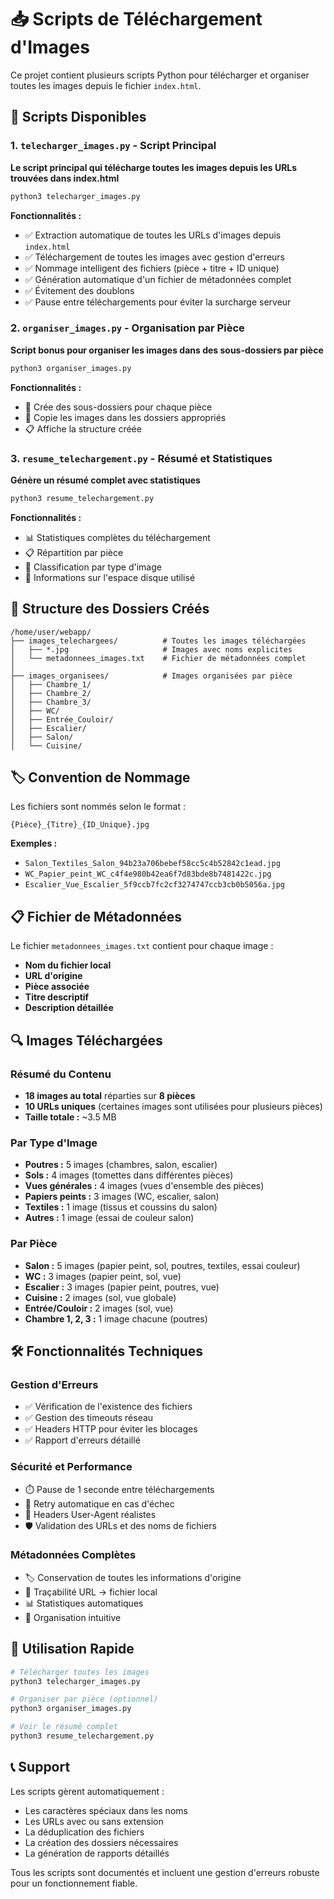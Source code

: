 # 📥 Scripts de Téléchargement d'Images

Ce projet contient plusieurs scripts Python pour télécharger et organiser toutes les images depuis le fichier `index.html`.

## 🚀 Scripts Disponibles

### 1. `telecharger_images.py` - Script Principal
**Le script principal qui télécharge toutes les images depuis les URLs trouvées dans index.html**

```bash
python3 telecharger_images.py
```

**Fonctionnalités :**
- ✅ Extraction automatique de toutes les URLs d'images depuis `index.html`
- ✅ Téléchargement de toutes les images avec gestion d'erreurs
- ✅ Nommage intelligent des fichiers (pièce + titre + ID unique)
- ✅ Génération automatique d'un fichier de métadonnées complet
- ✅ Évitement des doublons
- ✅ Pause entre téléchargements pour éviter la surcharge serveur

### 2. `organiser_images.py` - Organisation par Pièce
**Script bonus pour organiser les images dans des sous-dossiers par pièce**

```bash
python3 organiser_images.py
```

**Fonctionnalités :**
- 📁 Crée des sous-dossiers pour chaque pièce
- 📁 Copie les images dans les dossiers appropriés
- 📋 Affiche la structure créée

### 3. `resume_telechargement.py` - Résumé et Statistiques
**Génère un résumé complet avec statistiques**

```bash
python3 resume_telechargement.py
```

**Fonctionnalités :**
- 📊 Statistiques complètes du téléchargement
- 📋 Répartition par pièce
- 🎯 Classification par type d'image
- 💾 Informations sur l'espace disque utilisé

## 📁 Structure des Dossiers Créés

```
/home/user/webapp/
├── images_telechargees/          # Toutes les images téléchargées
│   ├── *.jpg                     # Images avec noms explicites
│   └── metadonnees_images.txt    # Fichier de métadonnées complet
│
├── images_organisees/            # Images organisées par pièce
│   ├── Chambre_1/
│   ├── Chambre_2/
│   ├── Chambre_3/
│   ├── WC/
│   ├── Entrée_Couloir/
│   ├── Escalier/
│   ├── Salon/
│   └── Cuisine/
```

## 🏷️ Convention de Nommage

Les fichiers sont nommés selon le format :
```
{Pièce}_{Titre}_{ID_Unique}.jpg
```

**Exemples :**
- `Salon_Textiles_Salon_94b23a706bebef58cc5c4b52842c1ead.jpg`
- `WC_Papier_peint_WC_c4f4e980b42ea6f7d83bde8b7481422c.jpg`
- `Escalier_Vue_Escalier_5f9ccb7fc2cf3274747ccb3cb0b5056a.jpg`

## 📋 Fichier de Métadonnées

Le fichier `metadonnees_images.txt` contient pour chaque image :
- **Nom du fichier local**
- **URL d'origine**
- **Pièce associée**
- **Titre descriptif**
- **Description détaillée**

## 🔍 Images Téléchargées

### Résumé du Contenu
- **18 images au total** réparties sur **8 pièces**
- **10 URLs uniques** (certaines images sont utilisées pour plusieurs pièces)
- **Taille totale :** ~3.5 MB

### Par Type d'Image
- **Poutres :** 5 images (chambres, salon, escalier)
- **Sols :** 4 images (tomettes dans différentes pièces)
- **Vues générales :** 4 images (vues d'ensemble des pièces)
- **Papiers peints :** 3 images (WC, escalier, salon)
- **Textiles :** 1 image (tissus et coussins du salon)
- **Autres :** 1 image (essai de couleur salon)

### Par Pièce
- **Salon :** 5 images (papier peint, sol, poutres, textiles, essai couleur)
- **WC :** 3 images (papier peint, sol, vue)
- **Escalier :** 3 images (papier peint, poutres, vue)
- **Cuisine :** 2 images (sol, vue globale)
- **Entrée/Couloir :** 2 images (sol, vue)
- **Chambre 1, 2, 3 :** 1 image chacune (poutres)

## 🛠️ Fonctionnalités Techniques

### Gestion d'Erreurs
- ✅ Vérification de l'existence des fichiers
- ✅ Gestion des timeouts réseau
- ✅ Headers HTTP pour éviter les blocages
- ✅ Rapport d'erreurs détaillé

### Sécurité et Performance
- ⏱️ Pause de 1 seconde entre téléchargements
- 🔄 Retry automatique en cas d'échec
- 📝 Headers User-Agent réalistes
- 🛡️ Validation des URLs et des noms de fichiers

### Métadonnées Complètes
- 🏷️ Conservation de toutes les informations d'origine
- 🔗 Traçabilité URL → fichier local
- 📊 Statistiques automatiques
- 📁 Organisation intuitive

## 🚀 Utilisation Rapide

```bash
# Télécharger toutes les images
python3 telecharger_images.py

# Organiser par pièce (optionnel)
python3 organiser_images.py

# Voir le résumé complet
python3 resume_telechargement.py
```

## 📞 Support

Les scripts gèrent automatiquement :
- Les caractères spéciaux dans les noms
- Les URLs avec ou sans extension
- La déduplication des fichiers
- La création des dossiers nécessaires
- La génération de rapports détaillés

Tous les scripts sont documentés et incluent une gestion d'erreurs robuste pour un fonctionnement fiable.